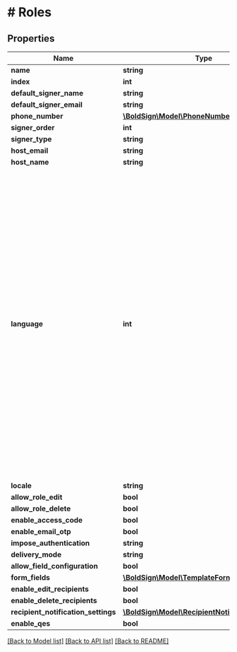 # # Roles

## Properties

Name | Type | Description | Notes
------------ | ------------- | ------------- | -------------
**name** | **string** |  | [optional]
**index** | **int** |  | [optional]
**default_signer_name** | **string** |  | [optional]
**default_signer_email** | **string** |  | [optional]
**phone_number** | [**\BoldSign\Model\PhoneNumber**](PhoneNumber.md) |  | [optional]
**signer_order** | **int** |  | [optional]
**signer_type** | **string** |  | [optional]
**host_email** | **string** |  | [optional]
**host_name** | **string** |  | [optional]
**language** | **int** | &lt;p&gt;Description:&lt;/p&gt;&lt;ul&gt;&lt;li&gt;&lt;i&gt;0&lt;/i&gt; - None&lt;/li&gt;&lt;li&gt;&lt;i&gt;1&lt;/i&gt; - English&lt;/li&gt;&lt;li&gt;&lt;i&gt;2&lt;/i&gt; - Spanish&lt;/li&gt;&lt;li&gt;&lt;i&gt;3&lt;/i&gt; - German&lt;/li&gt;&lt;li&gt;&lt;i&gt;4&lt;/i&gt; - French&lt;/li&gt;&lt;li&gt;&lt;i&gt;5&lt;/i&gt; - Romanian&lt;/li&gt;&lt;li&gt;&lt;i&gt;6&lt;/i&gt; - Norwegian&lt;/li&gt;&lt;li&gt;&lt;i&gt;7&lt;/i&gt; - Bulgarian&lt;/li&gt;&lt;li&gt;&lt;i&gt;8&lt;/i&gt; - Italian&lt;/li&gt;&lt;li&gt;&lt;i&gt;9&lt;/i&gt; - Danish&lt;/li&gt;&lt;li&gt;&lt;i&gt;10&lt;/i&gt; - Polish&lt;/li&gt;&lt;li&gt;&lt;i&gt;11&lt;/i&gt; - Portuguese&lt;/li&gt;&lt;li&gt;&lt;i&gt;12&lt;/i&gt; - Czech&lt;/li&gt;&lt;li&gt;&lt;i&gt;13&lt;/i&gt; - Dutch&lt;/li&gt;&lt;li&gt;&lt;i&gt;14&lt;/i&gt; - Swedish&lt;/li&gt;&lt;li&gt;&lt;i&gt;15&lt;/i&gt; - Russian&lt;/li&gt;&lt;/ul&gt; | [optional]
**locale** | **string** |  | [optional]
**allow_role_edit** | **bool** |  | [optional]
**allow_role_delete** | **bool** |  | [optional]
**enable_access_code** | **bool** |  | [optional]
**enable_email_otp** | **bool** |  | [optional]
**impose_authentication** | **string** |  | [optional]
**delivery_mode** | **string** |  | [optional]
**allow_field_configuration** | **bool** |  | [optional]
**form_fields** | [**\BoldSign\Model\TemplateFormFields[]**](TemplateFormFields.md) |  | [optional]
**enable_edit_recipients** | **bool** |  | [optional]
**enable_delete_recipients** | **bool** |  | [optional]
**recipient_notification_settings** | [**\BoldSign\Model\RecipientNotificationSettings**](RecipientNotificationSettings.md) |  | [optional]
**enable_qes** | **bool** |  | [optional]

[[Back to Model list]](../../README.md#models) [[Back to API list]](../../README.md#endpoints) [[Back to README]](../../README.md)
